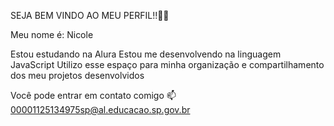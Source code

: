 SEJA BEM VINDO AO MEU PERFIL!!💙💙

Meu nome é: Nicole

Estou estudando na Alura
Estou me desenvolvendo na linguagem JavaScript
Utilizo esse espaço para minha organização e compartilhamento dos meu projetos desenvolvidos

Você pode entrar em contato comigo 📫
00001125134975sp@al.educacao.sp.gov.br

